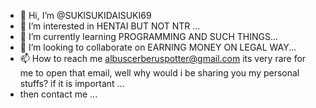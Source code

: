 - 👋 Hi, I’m @SUKISUKIDAISUKI69
- 👀 I’m interested in HENTAI BUT NOT NTR ...
- 🌱 I’m currently learning PROGRAMMING AND SUCH THINGS...
- 💞️ I’m looking to collaborate on EARNING MONEY ON LEGAL WAY...
- 📫 How to reach me albuscerberuspotter@gmail.com its very rare for me to open that email, well why would i be sharing you my personal stuffs? if it is important ...
- then contact me ...

<!---
SUKISUKIDAISUKI69/SUKISUKIDAISUKI69 is a ✨ special ✨ repository because its `README.md` (this file) appears on your GitHub profile.
You can click the Preview link to take a look at your changes.
--->

